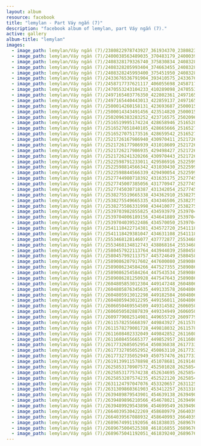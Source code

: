 ```yaml
---
layout: album
resource: facebook
title: "lemylan - Part Váy ngắn (7)"
description: "facebook album of lemylan, part Váy ngắn (7)."
active: gallery
album-title: "lemylan"
images:
  - image_path: lemylan/Váy ngắn (7)/2380822978743927_361934370_2380823118743913_8960770796093626901_n.jpg
  - image_path: lemylan/Váy ngắn (7)/2400038563489035_370483179_2400039893488902_2024920126077863420_n.jpg
  - image_path: lemylan/Váy ngắn (7)/2408328179326740_375830834_2408328399326718_4305300132072849098_n.jpg
  - image_path: lemylan/Váy ngắn (7)/2408328205993404_374663455_2408328412660050_6843630942892829298_n.jpg
  - image_path: lemylan/Váy ngắn (7)/2408328245993400_375451950_2408328442660047_363535351222184256_n.jpg
  - image_path: lemylan/Váy ngắn (7)/2433676536791904_393410575_2433676703458554_5099956403319785838_n.jpg
  - image_path: lemylan/Váy ngắn (7)/2458717737621117_406055698_2458717884287769_4489845427334993619_n.jpg
  - image_path: lemylan/Váy ngắn (7)/2470553243104233_410289098_2470553239770900_926718581991439209_n.jpg
  - image_path: lemylan/Váy ngắn (7)/2497165403776350_422802361_2497165400443017_6659161667229468737_n.jpg
  - image_path: lemylan/Váy ngắn (7)/2497165440443013_422859137_2497165437109680_5231868668406141324_n.jpg
  - image_path: lemylan/Váy ngắn (7)/2500014260158131_423693687_2500015153491375_3911526099680909012_n.jpg
  - image_path: lemylan/Váy ngắn (7)/2500014343491456_423514820_2500015173491373_8958369138009580710_n.jpg
  - image_path: lemylan/Váy ngắn (7)/2502096383283252_423716575_2502096629949894_1046583713927045184_n.jpg
  - image_path: lemylan/Váy ngắn (7)/2516519995174224_428658946_2516520438507513_4699347770924039549_n.jpg
  - image_path: lemylan/Váy ngắn (7)/2516527051840185_428665666_2516527501840140_8332935759598252259_n.jpg
  - image_path: lemylan/Váy ngắn (7)/2516527075173516_428659542_2516527511840139_3751802045073021156_n.jpg
  - image_path: lemylan/Váy ngắn (7)/2521726167986940_430970411_2521726654653558_1504255983409338989_n.jpg
  - image_path: lemylan/Váy ngắn (7)/2521726177986939_431018609_2521726671320223_5184955289606285932_n.jpg
  - image_path: lemylan/Váy ngắn (7)/2521726217986935_429498427_2521726684653555_2806408933178787537_n.jpg
  - image_path: lemylan/Váy ngắn (7)/2521726241320266_430970443_2521726707986886_1544045455330395728_n.jpg
  - image_path: lemylan/Váy ngắn (7)/2522598791233011_429586916_2522599064566317_1048514830999171809_n.jpg
  - image_path: lemylan/Váy ngắn (7)/2522598814566342_431030430_2522599081232982_3894061526956966852_n.jpg
  - image_path: lemylan/Váy ngắn (7)/2522598844566339_429490054_2522599107899646_511505964698005011_n.jpg
  - image_path: lemylan/Váy ngắn (7)/2527744980718392_431635175_2527745437385013_6813423515937133645_n.jpg
  - image_path: lemylan/Váy ngắn (7)/2527745007385056_431770947_2527745444051679_6208865211731404178_n.jpg
  - image_path: lemylan/Váy ngắn (7)/2527745030718387_431342054_2527745474051676_5247965679945322580_n.jpg
  - image_path: lemylan/Váy ngắn (7)/2538275519665338_434362910_2538275869665303_6363882210285048394_n.jpg
  - image_path: lemylan/Váy ngắn (7)/2538275549665335_434346506_2538275892998634_7595623614494977712_n.jpg
  - image_path: lemylan/Váy ngắn (7)/2538275586331998_434410077_2538275919665298_16777089874394651_n.jpg
  - image_path: lemylan/Váy ngắn (7)/2539703982855825_434593979_2539704179522472_6214400588809662145_n.jpg
  - image_path: lemylan/Váy ngắn (7)/2539704006189156_434641889_2539704002855823_1953789894518943526_n.jpg
  - image_path: lemylan/Váy ngắn (7)/2539704039522486_434570050_2539704189522471_1308789287251991148_n.jpg
  - image_path: lemylan/Váy ngắn (7)/2541118422714381_434572720_2541118676047689_8076123236578765442_n.jpg
  - image_path: lemylan/Váy ngắn (7)/2541118429381047_434631108_2541118689381021_8533587667979812478_n.jpg
  - image_path: lemylan/Váy ngắn (7)/2553468128146077_437772877_2553468324812724_4599851613029399533_n.jpg
  - image_path: lemylan/Váy ngắn (7)/2553468134812743_438868164_2553468304812726_6117852685165691962_n.jpg
  - image_path: lemylan/Váy ngắn (7)/2580457922113764_443944039_2580458192113737_283750902282446624_n.jpg
  - image_path: lemylan/Váy ngắn (7)/2580457992113757_445724649_2580458285447061_9219940648266308435_n.jpg
  - image_path: lemylan/Váy ngắn (7)/2589086207917602_447600080_2589086417917581_4463303342054482580_n.jpg
  - image_path: lemylan/Váy ngắn (7)/2589086234584266_447527355_2589086437917579_5429688722659001697_n.jpg
  - image_path: lemylan/Váy ngắn (7)/2589086254584264_447543534_2589086467917576_6322115506400593984_n.jpg
  - image_path: lemylan/Váy ngắn (7)/2589086281250928_447547643_2589086484584241_4073150751520263516_n.jpg
  - image_path: lemylan/Váy ngắn (7)/2604805853012304_449147248_2604806296345593_2275389010021715597_n.jpg
  - image_path: lemylan/Váy ngắn (7)/2604805876345635_449133578_2604806346345588_2862482007656285767_n.jpg
  - image_path: lemylan/Váy ngắn (7)/2604805913012298_449182584_2604806389678917_1241072556817516047_n.jpg
  - image_path: lemylan/Váy ngắn (7)/2604805943012295_449156011_2604806403012249_7092894631841040973_n.jpg
  - image_path: lemylan/Váy ngắn (7)/2606050469554509_449314582_2606050696221153_5228541159436475669_n.jpg
  - image_path: lemylan/Váy ngắn (7)/2606050502887839_449334949_2606050676221155_2174211034650821716_n.jpg
  - image_path: lemylan/Váy ngắn (7)/2609779082514981_449655729_2609779085848314_8363423650581821516_n.jpg
  - image_path: lemylan/Váy ngắn (7)/2611578255668397_449843927_2611578549001701_5099783160404848557_n.jpg
  - image_path: lemylan/Váy ngắn (7)/2611578279001728_449818032_2611578589001697_4810343490692852956_n.jpg
  - image_path: lemylan/Váy ngắn (7)/2611608402332049_449842852_2611608735665349_7878929869983920872_n.jpg
  - image_path: lemylan/Váy ngắn (7)/2611608455665377_449852957_2611608798998676_3833241736718993155_n.jpg
  - image_path: lemylan/Váy ngắn (7)/2617732685052954_450836838_2617733181719571_8539144504163725338_n.jpg
  - image_path: lemylan/Váy ngắn (7)/2617732705052952_450863110_2617733215052901_8138297718318073799_n.jpg
  - image_path: lemylan/Váy ngắn (7)/2617732735052949_450757476_2617733241719565_993571418483835078_n.jpg
  - image_path: lemylan/Váy ngắn (7)/2619139911578898_451078681_2619140191578870_7796980066497851013_n.jpg
  - image_path: lemylan/Váy ngắn (7)/2625853170907572_452501028_2625854800907409_6434035203347827313_n.jpg
  - image_path: lemylan/Váy ngắn (7)/2625853177574238_452634695_2625854810907408_5360635473382337887_n.jpg
  - image_path: lemylan/Váy ngắn (7)/2625853207574235_452522120_2625854837574072_2842689413416200528_n.jpg
  - image_path: lemylan/Váy ngắn (7)/2631124797047076_453320657_2631125140380375_3248532440677161265_n.jpg
  - image_path: lemylan/Váy ngắn (7)/2631309860361903_453412257_2631310167028539_1068404361402658521_n.jpg
  - image_path: lemylan/Váy ngắn (7)/2639489879543901_454639138_2639490676210488_5966743893597348391_n.jpg
  - image_path: lemylan/Váy ngắn (7)/2639489896210566_454678021_2639490686210487_4032374370304595402_n.jpg
  - image_path: lemylan/Váy ngắn (7)/2639489929543896_454699549_2639490726210483_218304387099400303_n.jpg
  - image_path: lemylan/Váy ngắn (7)/2664039530422269_458680979_2664039863755569_2967383809109947190_n.jpg
  - image_path: lemylan/Váy ngắn (7)/2664039567088932_458640993_2664039917088897_1035965986795508404_n.jpg
  - image_path: lemylan/Váy ngắn (7)/2689674991192056_461838035_2689676881191867_9019488554530162463_n.jpg
  - image_path: lemylan/Váy ngắn (7)/2689675004525388_461816855_2689676887858533_1338127129966489121_n.jpg
  - image_path: lemylan/Váy ngắn (7)/2689675041192051_461839240_2689676904525198_7606729453127917243_n.jpg
---
```

